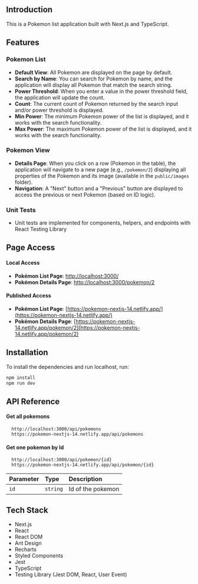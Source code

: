 ## Introduction
This is a Pokemon list application built with Next.js and TypeScript.

## Features

### Pokemon List
- **Default View**: All Pokemon are displayed on the page by default.
- **Search by Name**: You can search for Pokemon by name, and the application will display all Pokemon that match the search string.
- **Power Threshold**: When you enter a value in the power threshold field, the application will update the count.
- **Count**: The current count of Pokemon returned by the search input and/or power threshold is displayed.
- **Min Power**: The minimum Pokemon power of the list is displayed, and it works with the search functionality.
- **Max Power**: The maximum Pokemon power of the list is displayed, and it works with the search functionality.

### Pokemon View
- **Details Page**: When you click on a row (Pokemon in the table), the application will navigate to a new page (e.g., `/pokemon/2`) displaying all properties of the Pokemon and its image (available in the `public/images` folder).
- **Navigation**: A "Next" button and a "Previous" button are displayed to access the previous or next Pokemon (based on ID logic).

### Unit Tests
- Unit tests are implemented for components, helpers, and endpoints with React Testing Library

## Page Access

#### Local Access
- **Pokémon List Page**: [http://localhost:3000/](http://localhost:3000/)
- **Pokémon Details Page**: [http://localhost:3000/pokemon/2](http://localhost:3000/pokemon/2)

#### Published Access
- **Pokémon List Page**: [https://pokemon-nextjs-14.netlify.app/](https://pokemon-nextjs-14.netlify.app/)
- **Pokémon Details Page**: [https://pokemon-nextjs-14.netlify.app/pokemon/2](https://pokemon-nextjs-14.netlify.app/pokemon/2)

## Installation

To install the dependencies and run localhost, run:

```bash
npm install
npm run dev
```
## API Reference

#### Get all pokemons

```http
  http://localhost:3000/api/pokemons
  https://pokemon-nextjs-14.netlify.app/api/pokemons
```

#### Get one pokemon by Id

```http
  http://localhost:3000/api/pokemon/{id}
  https://pokemon-nextjs-14.netlify.app/api/pokemon/{id}
```

| Parameter | Type     | Description       |
|:----------|:---------|:------------------|
| `id`       | `string` | Id of the pokemon |

## Tech Stack

- Next.js
- React
- React DOM
- Ant Design
- Recharts
- Styled Components
- Jest
- TypeScript
- Testing Library (Jest DOM, React, User Event)